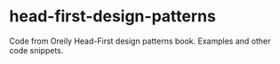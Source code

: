 head-first-design-patterns
==========================

Code from Oreily Head-First design patterns book.  Examples and other code snippets.
